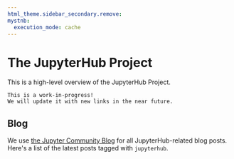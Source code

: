 ```yaml
---
html_theme.sidebar_secondary.remove:
mystnb:
  execution_mode: cache
---
```

# The JupyterHub Project

This is a high-level overview of the JupyterHub Project.

```{admonition} Work in progress
This is a work-in-progress!
We will update it with new links in the near future.
```

## Blog

We use [the Jupyter Community Blog](https://blog.jupyter.org/) for all JupyterHub-related blog posts.
Here's a list of the latest posts tagged with `jupyterhub`.

```{include} _data/blog-posts.txt
```
